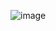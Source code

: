 ![image](https://github.com/RAMKITCS/machine-learning/assets/27910357/3ff2e688-ac6f-4714-8ad1-700c64ed2229)
